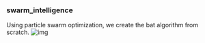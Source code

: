 ### swarm_intelligence
Using particle swarm optimization, we create the bat algorithm from scratch.
![img](https://github.com/ntigkaris/swarm_intelligence/assets/87975862/498542a0-7c38-4624-8e8a-3e523309a1b3)
